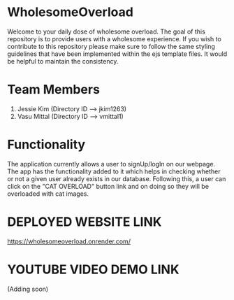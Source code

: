 # WholesomeOverload
Welcome to your daily dose of wholesome overload. The goal of this repository is to provide users with a wholesome experience. If you wish to contribute to this repository please make sure to follow
the same styling guidelines that have been implemented within the ejs template files. It would be helpful to maintain the consistency.  

# Team Members
1) Jessie Kim (Directory ID --> jkim1263)
2) Vasu Mittal (Directory ID --> vmittal1)

# Functionality
The application currently allows a user to signUp/logIn on our webpage. The app has the functionality added to it which helps in checking whether or not a given user already exists in our database.
Following this, a user can click on the "CAT OVERLOAD" button link and on doing so they will be overloaded with cat images. 

# DEPLOYED WEBSITE LINK
https://wholesomeoverload.onrender.com/

# YOUTUBE VIDEO DEMO LINK
(Adding soon)
